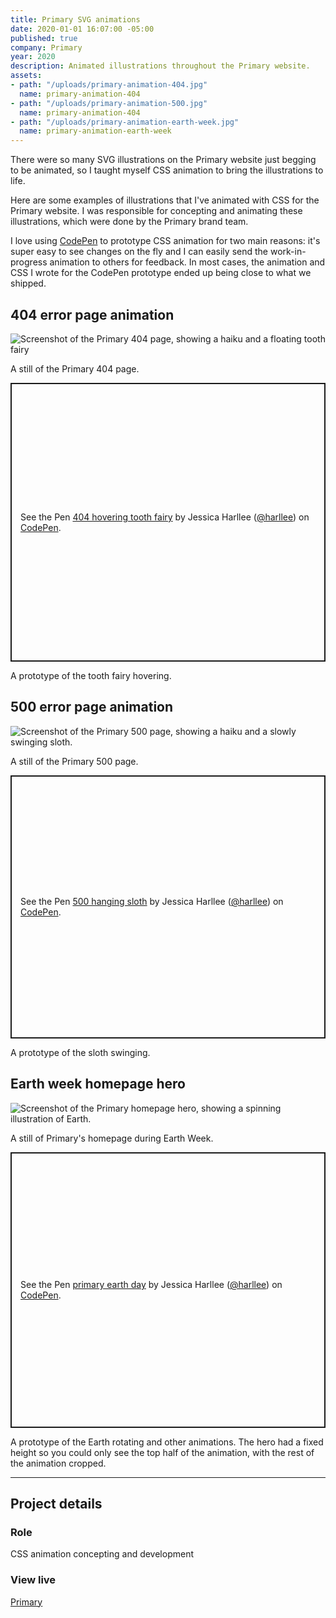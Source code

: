 ```yaml
---
title: Primary SVG animations
date: 2020-01-01 16:07:00 -05:00
published: true
company: Primary
year: 2020
description: Animated illustrations throughout the Primary website.
assets:
- path: "/uploads/primary-animation-404.jpg"
  name: primary-animation-404
- path: "/uploads/primary-animation-500.jpg"
  name: primary-animation-404
- path: "/uploads/primary-animation-earth-week.jpg"
  name: primary-animation-earth-week
---
```


There were so many SVG illustrations on the Primary website just begging to be animated, so I taught myself CSS animation to bring the illustrations to life.

Here are some examples of illustrations that I've animated with CSS for the Primary website. I was responsible for concepting and animating these illustrations, which were done by the Primary brand team.

I love using [CodePen](http://codepen.io) to prototype CSS animation for two main reasons:  it's super easy to see changes on the fly and I can easily send the work-in-progress animation to others for feedback. In most cases, the animation and CSS I wrote for the CodePen prototype ended up being close to what we shipped.


## 404 error page animation

<div class="jh-text-cms__img">
  <img src="/uploads/primary-animation-404.jpg" alt="Screenshot of the Primary 404 page, showing a haiku and a floating tooth fairy">
  <p class="jh-text-cms__img__caption">A still of the Primary 404 page.</p>
</div>

<div class="jh-text-cms__img">
	<p class="codepen" data-height="446" data-theme-id="dark" data-default-tab="result" data-user="harllee" data-slug-hash="qBEVogB" style="height: 446px; box-sizing: border-box; display: flex; align-items: center; justify-content: center; border: 2px solid; margin: 1em 0; padding: 1em;" data-pen-title="404 hovering tooth fairy">
	  <span>See the Pen <a href="https://codepen.io/harllee/pen/qBEVogB">
	  404 hovering tooth fairy</a> by Jessica Harllee (<a href="https://codepen.io/harllee">@harllee</a>)
	  on <a href="https://codepen.io">CodePen</a>.</span>
	</p>
	<script async src="https://static.codepen.io/assets/embed/ei.js"></script>
	<p class="jh-text-cms__img__caption">A prototype of the tooth fairy hovering.</p>
</div>

## 500 error page animation

<div class="jh-text-cms__img">
  <img src="/uploads/primary-animation-500.jpg" alt="Screenshot of the Primary 500 page, showing a haiku and a slowly swinging sloth.">
  <p class="jh-text-cms__img__caption">A still of the Primary 500 page.</p>
</div>

<div class="jh-text-cms__img">
	<p class="codepen" data-height="421" data-theme-id="dark" data-default-tab="result" data-user="harllee" data-slug-hash="jOEzere" style="height: 421px; box-sizing: border-box; display: flex; align-items: center; justify-content: center; border: 2px solid; margin: 1em 0; padding: 1em;" data-pen-title="500 hanging sloth">
	  <span>See the Pen <a href="https://codepen.io/harllee/pen/jOEzere">
	  500 hanging sloth</a> by Jessica Harllee (<a href="https://codepen.io/harllee">@harllee</a>)
	  on <a href="https://codepen.io">CodePen</a>.</span>
	</p>
	<script async src="https://static.codepen.io/assets/embed/ei.js"></script>
	<p class="jh-text-cms__img__caption">A prototype of the sloth swinging.</p>
</div>


## Earth week homepage hero

<div class="jh-text-cms__img">
  <img src="/uploads/primary-animation-earth-week.jpg" alt="Screenshot of the Primary homepage hero, showing a spinning illustration of Earth.">
  <p class="jh-text-cms__img__caption">A still of Primary's homepage during Earth Week.</p>
</div>

<div class="jh-text-cms__img">
	<p class="codepen" data-height="441" data-theme-id="dark" data-default-tab="result" data-user="harllee" data-slug-hash="PoPZKQR" style="height: 441px; box-sizing: border-box; display: flex; align-items: center; justify-content: center; border: 2px solid; margin: 1em 0; padding: 1em;" data-pen-title="primary earth day">
	  <span>See the Pen <a href="https://codepen.io/harllee/pen/PoPZKQR">
	  primary earth day</a> by Jessica Harllee (<a href="https://codepen.io/harllee">@harllee</a>)
	  on <a href="https://codepen.io">CodePen</a>.</span>
	</p>
	<script async src="https://static.codepen.io/assets/embed/ei.js"></script>
	<p class="jh-text-cms__img__caption">A prototype of the Earth rotating and other animations. The hero had a fixed height so you could only see the top half of the animation, with the rest of the animation cropped.</p>
</div>

---


## Project details 

<div class="jh-text-cms__project-details">
	<div>
		<h3>Role</h3>
	</div>
	<div>
		<p>CSS animation concepting and development</p>
	</div>
	<div>
		<h3>View live</h3>
	</div>
	<div>
		<p><a href="http://primary.com/">Primary</a></p>
	</div>
</div>
